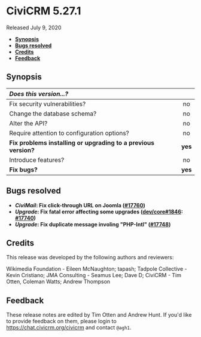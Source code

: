 # CiviCRM 5.27.1

Released July 9, 2020

- **[Synopsis](#synopsis)**
- **[Bugs resolved](#bugs)**
- **[Credits](#credits)**
- **[Feedback](#feedback)**

## <a name="synopsis"></a>Synopsis

| *Does this version...?*                                         |         |
|:--------------------------------------------------------------- |:-------:|
| Fix security vulnerabilities?                                   |   no    |
| Change the database schema?                                     |   no    |
| Alter the API?                                                  |   no    |
| Require attention to configuration options?                     |   no    |
| **Fix problems installing or upgrading to a previous version?** | **yes** |
| Introduce features?                                             |   no    |
| **Fix bugs?**                                                   | **yes** |

## <a name="bugs"></a>Bugs resolved

* **_CiviMail_: Fix click-through URL on Joomla ([#17760](https://github.com/civicrm/civicrm-core/pull/17760))**
* **_Upgrade_: Fix fatal error affecting some upgrades ([dev/core#1846](https://lab.civicrm.org/dev/core/-/issues/1846): [#17740](https://github.com/civicrm/civicrm-core/pull/17740))**
* **_Upgrade_: Fix duplicate message involing "PHP-Intl" ([#17748](https://github.com/civicrm/civicrm-core/pull/17748))**

## <a name="credits"></a>Credits

This release was developed by the following authors and reviewers:

Wikimedia Foundation - Eileen McNaughton; tapash; Tadpole Collective - Kevin Cristiano; JMA Consulting - Seamus Lee;
Dave D; CiviCRM - Tim Otten, Coleman Watts; Andrew Thompson

## <a name="feedback"></a>Feedback

These release notes are edited by Tim Otten and Andrew Hunt.  If you'd like to
provide feedback on them, please login to https://chat.civicrm.org/civicrm and
contact `@agh1`.
